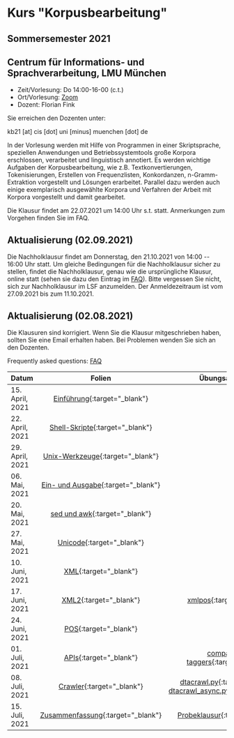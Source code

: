 # Kurs "Korpusbearbeitung"
## Sommersemester 2021
## Centrum für Informations- und Sprachverarbeitung, LMU München

 - Zeit/Vorlesung: Do 14:00-16-00 (c.t.)
 - Ort/Vorlesung: [Zoom](https://lmu-munich.zoom.us/j/8366632112?pwd=cWc3ck5ML0t1c0VnUTZ2Zit2aUpFdz09)
 - Dozent: Florian Fink

Sie erreichen den Dozenten unter:

kb21 [at] cis [dot] uni [minus] muenchen [dot] de

In der Vorlesung werden mit Hilfe von Programmen in einer
Skriptsprache, speziellen Anwendungen und Betriebssystemtools große
Korpora erschlossen, verarbeitet und linguistisch annotiert. Es werden
wichtige Aufgaben der Korpusbearbeitung, wie z.B. Textkonvertierungen,
Tokenisierungen, Erstellen von Frequenzlisten, Konkordanzen,
n-Gramm-Extraktion vorgestellt und Lösungen erarbeitet. Parallel dazu
werden auch einige exemplarisch ausgewählte Korpora und Verfahren der
Arbeit mit Korpora vorgestellt und damit gearbeitet.

Die Klausur findet am 22.07.2021 um 14:00 Uhr s.t. statt. Anmerkungen
zum Vorgehen finden Sie im FAQ.

## Aktualisierung (02.09.2021)
Die Nachholklausur findet am Donnerstag, den 21.10.2021 von 14:00 --
16:00 Uhr statt.  Um gleiche Bedingungen für die Nachholklausur sicher
zu stellen, findet die Nachholklausur, genau wie die ursprüngliche
Klausur, online statt (sehen sie dazu den Eintrag im [FAQ](faq.md)).
Bitte vergessen Sie nicht, sich zur Nachholklausur im LSF anzumelden.
Der Anmeldezeitraum ist vom 27.09.2021 bis zum 11.10.2021.

## Aktualisierung (02.08.2021)
Die Klausuren sind korrigiert.  Wenn Sie die Klausur mitgeschrieben
haben, sollten Sie eine Email erhalten haben.  Bei Problemen wenden
Sie sich an den Dozenten.

Frequently asked questions: [FAQ](faq.md)

| Datum | Folien | Übungsaufgaben | Sonstige Materialien |
|-----------------------------|:--------------------------------:|:------:|:-------------------------------------------------------------------|
| 15. April, 2021 | [Einführung](00_einfuehrung.pdf){:target="_blank"} | | [Video](http://cis.lmu.de/~finkf/recordings/zoom/kb21/20210415.mp4){:target="_blank"} |
| 22. April, 2021 | [Shell-Skripte](https://github.com/cis-kb21/cis-kb21.github.io/blob/main/jupyter/01/01_shell_skripte.ipynb){:target="_blank"} | | [Video](http://cis.lmu.de/~finkf/recordings/zoom/kb21/20210422.mp4){:target="_blank"} |
| 29. April, 2021 | [Unix-Werkzeuge](https://github.com/cis-kb21/cis-kb21.github.io/blob/main/jupyter/02/02_werkzeuge.ipynb){:target="_blank"} | | [Video](http://cis.lmu.de/~finkf/recordings/zoom/kb21/20210429.mp4){:target="_blank"} |
| 06. Mai, 2021 | [Ein- und Ausgabe](https://github.com/cis-kb21/cis-kb21.github.io/blob/main/jupyter/03/03_io.ipynb){:target="_blank"} | | [Video](http://cis.lmu.de/~finkf/recordings/zoom/kb21/20210506.mp4){:target="_blank"} |
| 20. Mai, 2021 | [sed und awk](https://github.com/cis-kb21/cis-kb21.github.io/blob/main/jupyter/04/04_sed_awk.ipynb){:target="_blank"} | | [Video](http://cis.lmu.de/~finkf/recordings/zoom/kb21/20210520.mp4){:target="_blank"} |
| 27. Mai, 2021 | [Unicode](https://github.com/cis-kb21/cis-kb21.github.io/blob/main/jupyter/05/05_encoding.ipynb){:target="_blank"} | | [Video](http://cis.lmu.de/~finkf/recordings/zoom/kb21/20210527.mp4){:target="_blank"} |
| 10. Juni, 2021 | [XML](https://github.com/cis-kb21/cis-kb21.github.io/blob/main/jupyter/06/06_xml.ipynb){:target="_blank"} | | [Video](http://cis.lmu.de/~finkf/recordings/zoom/kb21/20210610.mp4){:target="_blank"} |
| 17. Juni, 2021 |[XML2](https://github.com/cis-kb21/cis-kb21.github.io/blob/main/jupyter/07/07_xml.ipynb){:target="_blank"} | [xmlpos](https://github.com/cis-kb21/cis-kb21.github.io/blob/main/jupyter/07/xmlpos.ipynb){:target="_blank"} |  [Video](http://cis.lmu.de/~finkf/recordings/zoom/kb21/20210617.mp4){:target="_blank"} |
| 24. Juni, 2021 |[POS](https://github.com/cis-kb21/cis-kb21.github.io/blob/main/jupyter/08/08_pos_tagging.ipynb){:target="_blank"} || [Video](http://cis.lmu.de/~finkf/recordings/zoom/kb21/20210624.mp4){:target="_blank"} |
| 01. Juli, 2021 |[APIs](https://github.com/cis-kb21/cis-kb21.github.io/blob/main/jupyter/09/09_apis.ipynb){:target="_blank"} | [compare pos taggers](https://github.com/cis-kb21/cis-kb21.github.io/blob/main/jupyter/09/comp_pos_taggers.ipynb){:target="_blank"} | [Video](http://cis.lmu.de/~finkf/recordings/zoom/kb21/20210701.mp4){:target="_blank"} |
| 08. Juli, 2021 |[Crawler](https://github.com/cis-kb21/cis-kb21.github.io/blob/main/jupyter/10/10_async.ipynb){:target="_blank"} | [dtacrawl.py](https://github.com/cis-kb21/cis-kb21.github.io/blob/main/jupyter/10/dtacrawl.ipynb){:target="_blank"} [dtacrawl_async.py](https://github.com/cis-kb21/cis-kb21.github.io/blob/main/jupyter/10/dtacrawl_async.ipynb){:target="_blank"} | [Video](http://cis.lmu.de/~finkf/recordings/zoom/kb21/20210708.mp4){:target="_blank"} |
| 15. Juli, 2021 |[Zusammenfassung](https://github.com/cis-kb21/cis-kb21.github.io/blob/main/11_summary.pdf){:target="_blank"} | [Probeklausur](https://github.com/cis-kb21/cis-kb21.github.io/blob/main/kb21_klausur.pdf){:target="_blank"} | [Video](http://cis.lmu.de/~finkf/recordings/zoom/kb21/20210715.mp4){:target="_blank"} |

